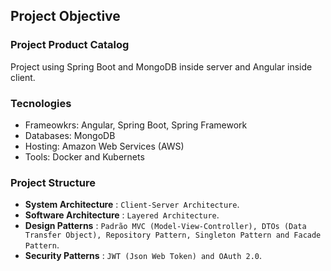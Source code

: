 ## Project Objective
<h3>Project Product Catalog</h3>
<p>Project using Spring Boot and MongoDB inside server and Angular inside client.</p>

<h3>Tecnologies</h3>
<ul>
    <li>Frameowkrs: Angular, Spring Boot, Spring Framework</li>
    <li>Databases: MongoDB</li>
    <li>Hosting: Amazon Web Services (AWS)</li>
    <li>Tools: Docker and Kubernets</li>
</ul>

### Project Structure
- <strong>System Architecture</strong> : `Client-Server Architecture`.
- <strong>Software Architecture</strong> : `Layered Architecture`.
- <strong>Design Patterns</strong> : `Padrão MVC (Model-View-Controller), DTOs (Data Transfer Object), Repository Pattern, Singleton Pattern and Facade Pattern`.
- <strong>Security Patterns</strong> : `JWT (Json Web Token) and OAuth 2.0`.
